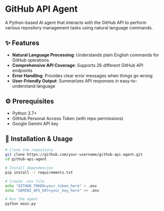 # GitHub API Agent

A Python-based AI agent that interacts with the GitHub API to perform various repository management tasks using natural language commands.

## ✨ Features

- **Natural Language Processing**: Understands plain English commands for GitHub operations
- **Comprehensive API Coverage**: Supports 26 different GitHub API endpoints  
- **Error Handling**: Provides clear error messages when things go wrong
- **User-Friendly Output**: Summarizes API responses in easy-to-understand language



## ⚙️ Prerequisites

- Python 3.7+
- GitHub Personal Access Token (with repo permissions)
- Google Gemini API key

## 🚀 Installation & Usage

```bash
# Clone the repository
git clone https://github.com/your-username/github-api-agent.git
cd github-api-agent

# Install dependencies
pip install -r requirements.txt

# Create .env file
echo "GITHUB_TOKEN=your_token_here" > .env
echo "GEMINI_API_KEY=your_key_here" >> .env

# Run the agent
python main.py
